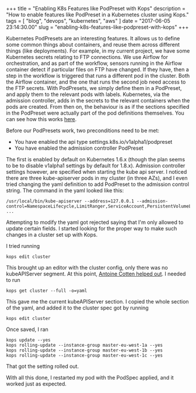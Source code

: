 +++
title = "Enabling K8s Features like PodPreset with Kops"
description = "How to enable features like PodPreset in a Kubernetes cluster using Kops."
tags = [ "blog", "devops", "kubernetes", "aws" ]
date = "2017-06-05 23:14:30.00"
slug = "enabling-k8s-features-like-podpreset-with-kops"
+++

Kubernetes PodPresets are an interesting features. It allows us to define some common things about containers, and reuse them across different things (like deployments). For example, in my current project, we have some Kubernetes secrets relating to FTP connections. We use Airflow for orchestration, and as part of the workflow, sensors running in the Airflow container detect if particular files on FTP have changed. If they have, then a step in the workflow is triggered that runs a different pod in the cluster. Both the Airflow container, and the one that runs the second job need access to the FTP secrets. With PodPresets, we simply define them in a PodPreset, and apply them to the relevant pods with labels. Kubernetes, via the admission controller, adds in the secrets to the relevant containers when the pods are created. From then on, the behaviour is as if the sections specified in the PodPreset were actually part of the pod definitions themselves. You can see how this works [here](https://kubernetes.io/docs/tasks/inject-data-application/podpreset/).

Before our PodPresets work, two preconditions need to be met:

* You have enabled the api type settings.k8s.io/v1alpha1/podpreset
* You have enabled the admission controller PodPreset 

The first is enabled by default on Kubernetes 1.6.x (though the plan seems to be to disable v1alpha1 settings by default for 1.8.x). Admission controller settings however, are specified when starting the kube api server. I noticed there are three kube-apiserver pods in my cluster (in three AZs), and I even tried changing the yaml definition to add PodPreset to the admission control string. The command in the yaml looked like this:

```
/usr/local/bin/kube-apiserver --address=127.0.0.1 --admission-control=NamespaceLifecycle,LimitRanger,ServiceAccount,PersistentVolumeLabel,DefaultStorageClass,DefaultTolerationSeconds,ResourceQuota ...
```

Attempting to modify the yaml got rejected saying that I'm only allowed to update certain fields. I started looking for the proper way to make such changes in a cluster set up with Kops. 

I tried running

```
kops edit cluster
```
This brought up an editor with the cluster config, only there was no kubeAPIServer segment. At this point, [Antoine Cotten helped out](https://stackoverflow.com/questions/44872442/enabling-kubernetes-podpresets-with-kops/44881754?noredirect=1). I needed to run

```
kops get cluster --full -o=yaml
```

This gave me the current kubeAPIServer section. I copied the whole section of the yaml, and added it to the cluster spec got by running

```
kops edit cluster
```

Once saved, I ran 

```
kops update --yes
kops rolling-update --instance-group master-eu-west-1a --yes
kops rolling-update --instance-group master-eu-west-1b --yes
kops rolling-update --instance-group master-eu-west-1c --yes
```

That got the setting rolled out. 

With all this done, I restarted my pod with the PodSpec applied, and it worked just as expected.



